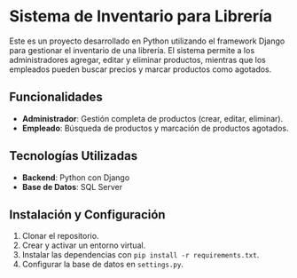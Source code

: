 # Sistema de Inventario para Librería

Este es un proyecto desarrollado en Python utilizando el framework Django para gestionar el inventario de una librería. El sistema permite a los administradores agregar, editar y eliminar productos, mientras que los empleados pueden buscar precios y marcar productos como agotados.

## Funcionalidades
- **Administrador**: Gestión completa de productos (crear, editar, eliminar).
- **Empleado**: Búsqueda de productos y marcación de productos agotados.

## Tecnologías Utilizadas
- **Backend**: Python con Django
- **Base de Datos**: SQL Server

## Instalación y Configuración
1. Clonar el repositorio.
2. Crear y activar un entorno virtual.
3. Instalar las dependencias con `pip install -r requirements.txt`.
4. Configurar la base de datos en `settings.py`.

